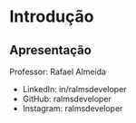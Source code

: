 # Introdução

## Apresentação

Professor: Rafael Almeida
- LinkedIn: in/ralmsdeveloper
- GitHub: ralmsdeveloper
- Instagram: ralmsdeveloper